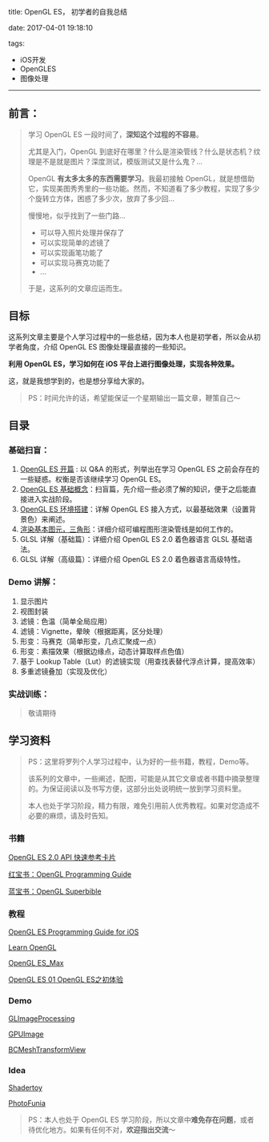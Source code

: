 title: OpenGL ES， 初学者的自我总结

date: 2017-04-01 19:18:10

tags:

- iOS开发
- OpenGLES
- 图像处理

------

## 前言：

> 学习 OpenGL ES 一段时间了，**深知这个过程的不容易**。
>
> 尤其是入门，OpenGL 到底好在哪里？什么是渲染管线？什么是状态机？纹理是不是就是图片？深度测试，模版测试又是什么鬼？...
>
> OpenGL **有太多太多的东西需要学习**。我最初接触 OpenGL，就是想借助它，实现美图秀秀里的一些功能。然而，不知道看了多少教程，实现了多少个旋转立方体，困惑了多少次，放弃了多少回...
>
> 慢慢地，似乎找到了一些门路...
>
> - 可以导入照片处理并保存了
> - 可以实现简单的滤镜了
> - 可以实现画笔功能了
> - 可以实现马赛克功能了
> - ...
>
> 于是，这系列的文章应运而生。

<!--more-->



## 目标

这系列文章主要是个人学习过程中的一些总结，因为本人也是初学者，所以会从初学者角度，介绍 OpenGL ES 图像处理最直接的一些知识。

**利用 OpenGL ES，学习如何在 iOS 平台上进行图像处理，实现各种效果。**

这，就是我想学到的，也是想分享给大家的。



> PS：时间允许的话，希望能保证一个星期输出一篇文章，鞭策自己～



## 目录

### 基础扫盲：

1. [OpenGL ES 开篇](http://colin1994.github.io/2017/04/01/OpenGLES-Lesson00/) : 以 Q&A 的形式，列举出在学习 OpenGL ES 之前会存在的一些疑惑。权衡是否该继续学习 OpenGL ES。
2. [OpenGL ES 基础概念](http://colin1994.github.io/2017/04/01/OpenGLES-Lesson01/)：扫盲篇，先介绍一些必须了解的知识，便于之后能直接进入实战阶段。
3. [OpenGL ES 环境搭建](http://colin1994.github.io/2017/04/09/OpenGLES-Lesson02/)：详解 OpenGL ES 接入方式，以最基础效果（设置背景色）来阐述。
4. [渲染基本图元，三角形](http://colin1994.github.io/2017/04/18/OpenGLES-Lesson03/)：详细介绍可编程图形渲染管线是如何工作的。
5. GLSL 详解（基础篇）：详细介绍 OpenGL ES 2.0 着色器语言 GLSL 基础语法。
6. GLSL 详解（高级篇）：详细介绍 OpenGL ES 2.0 着色器语言高级特性。



### Demo 讲解：

1. 显示图片
2. 视图封装
3. 滤镜：色温（简单全局应用）
4. 滤镜：Vignette，晕映（根据距离，区分处理）
5. 形变：马赛克（简单形变，几点汇聚成一点）
6. 形变：素描效果（根据边缘点，动态计算取样点色值）
7. 基于 Lookup Table（Lut）的滤镜实现（用查找表替代浮点计算，提高效率）
8. 多重滤镜叠加（实现及优化）



### 实战训练：

> 敬请期待





## 学习资料

> PS：这里将罗列个人学习过程中，认为好的一些书籍，教程，Demo等。
>
> 该系列的文章中，一些阐述，配图，可能是从其它文章或者书籍中摘录整理的。为保证阅读以及书写方便，这部分出处说明统一放到学习资料里。
>
> 本人也处于学习阶段，精力有限，难免引用前人优秀教程。如果对您造成不必要的麻烦，请及时告知。



### 书籍

[OpenGL ES 2.0 API 快速参考卡片](https://www.khronos.org/opengles/sdk/docs/reference_cards/OpenGL-ES-2_0-Reference-card.pdf)

[红宝书：OpenGL Programming Guide](https://www.amazon.com/OpenGL-Programming-Guide-Official-Learning/dp/0134495497)

[蓝宝书：OpenGL Superbible](https://www.amazon.com/OpenGL-Superbible-Comprehensive-Tutorial-Reference/dp/0672337479)



### 教程

[OpenGL ES Programming Guide for iOS](https://developer.apple.com/library/content/documentation/3DDrawing/Conceptual/OpenGLES_ProgrammingGuide/Introduction/Introduction.html#//apple_ref/doc/uid/TP40008793-CH1-SW1)

[Learn OpenGL](http://learnopengl.com/)

[OpenGL ES_Max](http://www.edwinho.org/lessons/2015-08/opengl-es.html)

[OpenGL ES 01 OpenGL ES之初体验](http://blog.csdn.net/kesalin/article/details/8221393)



### Demo

[GLImageProcessing](https://github.com/twenty3/GLImageProcessing)

[GPUImage](https://github.com/BradLarson/GPUImage)

[BCMeshTransformView](https://github.com/Ciechan/BCMeshTransformView)



### Idea

[Shadertoy](https://www.shadertoy.com/)

[PhotoFunia](https://photofunia.com/)





> PS：本人也处于 OpenGL ES 学习阶段，所以文章中**难免存在问题**，或者待优化地方。如果有任何不对，**欢迎指出交流**～
